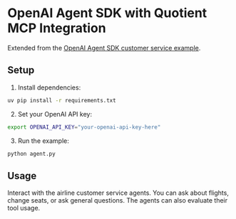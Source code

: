 # OpenAI Agent SDK with Quotient MCP Integration

Extended from the [OpenAI Agent SDK customer service example](https://github.com/openai/openai-agents-python/blob/main/examples/customer_service/main.py).

## Setup

1. Install dependencies:
```bash
uv pip install -r requirements.txt
```

2. Set your OpenAI API key:
```bash
export OPENAI_API_KEY="your-openai-api-key-here"
```

3. Run the example:
```bash
python agent.py
```

## Usage

Interact with the airline customer service agents. You can ask about flights, change seats, or ask general questions. The agents can also evaluate their tool usage.
